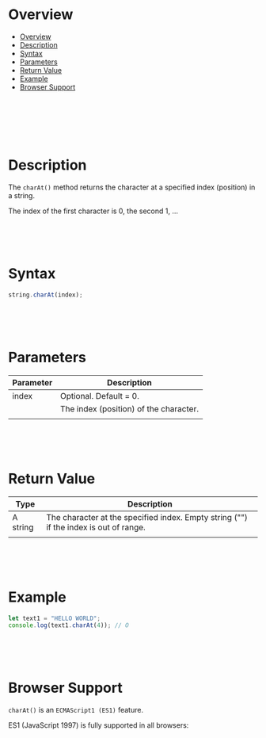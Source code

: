 # Overview

- [Overview](#overview)
- [Description](#description)
- [Syntax](#syntax)
- [Parameters](#parameters)
- [Return Value](#return-value)
- [Example](#example)
- [Browser Support](#browser-support)

&nbsp;

&nbsp;

&nbsp;

# Description

The `charAt()` method returns the character at a specified index (position) in a string.

The index of the first character is 0, the second 1, ...

&nbsp;

&nbsp;

# Syntax

```js
string.charAt(index);
```

&nbsp;

&nbsp;

# Parameters

| Parameter | Description                            |
| --------- | -------------------------------------- |
| index     | Optional. Default = 0.                 |
|           | The index (position) of the character. |
|           |                                        |

&nbsp;

&nbsp;

# Return Value

| Type     | Description                                                                           |
| -------- | ------------------------------------------------------------------------------------- |
| A string | The character at the specified index. Empty string ("") if the index is out of range. |
|          |                                                                                       |

&nbsp;

&nbsp;

# Example

```js
let text1 = "HELLO WORLD";
console.log(text1.charAt(4)); // O
```

&nbsp;

&nbsp;

# Browser Support

`charAt()` is an `ECMAScript1 (ES1)` feature.

ES1 (JavaScript 1997) is fully supported in all browsers:
